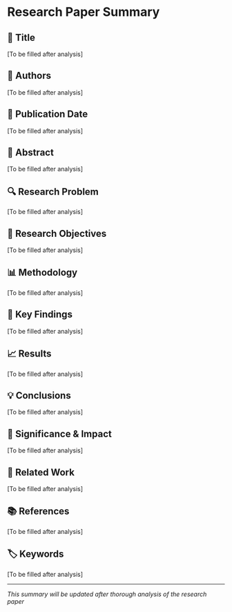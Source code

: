 # Research Paper Summary

## 📖 Title
[To be filled after analysis]

## 👥 Authors
[To be filled after analysis]

## 📅 Publication Date
[To be filled after analysis]

## 🎯 Abstract
[To be filled after analysis]

## 🔍 Research Problem
[To be filled after analysis]

## 🎯 Research Objectives
[To be filled after analysis]

## 📊 Methodology
[To be filled after analysis]

## 🔬 Key Findings
[To be filled after analysis]

## 📈 Results
[To be filled after analysis]

## 💡 Conclusions
[To be filled after analysis]

## 🌟 Significance & Impact
[To be filled after analysis]

## 🔗 Related Work
[To be filled after analysis]

## 📚 References
[To be filled after analysis]

## 🏷️ Keywords
[To be filled after analysis]

---
*This summary will be updated after thorough analysis of the research paper*
